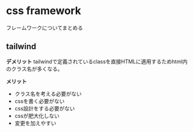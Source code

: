 # css framework

フレームワークについてまとめる

## tailwind

**デメリット**
tailwindで定義されているclassを直接HTMLに適用するためhtml内のクラス名が多くなる。

**メリット**

- クラス名を考える必要がない
- cssを書く必要がない
- css設計をする必要がない
- cssが肥大化しない
- 変更を加えやすい
